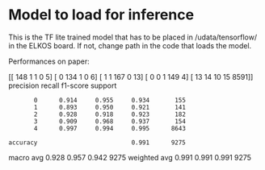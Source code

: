 # Model to load for inference

This is the TF lite trained model that has to be placed in /udata/tensorflow/ in the ELKOS board.
If not, change path in the code that loads the model.

Performances on paper:

[[ 148    1    1    0    5]
 [   0  134    1    0    6]
 [   1    1  167    0   13]
 [   0    0    1  149    4]
 [  13   14   10   15 8591]]
              precision    recall  f1-score   support

           0      0.914     0.955     0.934       155
           1      0.893     0.950     0.921       141
           2      0.928     0.918     0.923       182
           3      0.909     0.968     0.937       154
           4      0.997     0.994     0.995      8643

    accuracy                          0.991      9275
   macro avg      0.928     0.957     0.942      9275
weighted avg      0.991     0.991     0.991      9275
